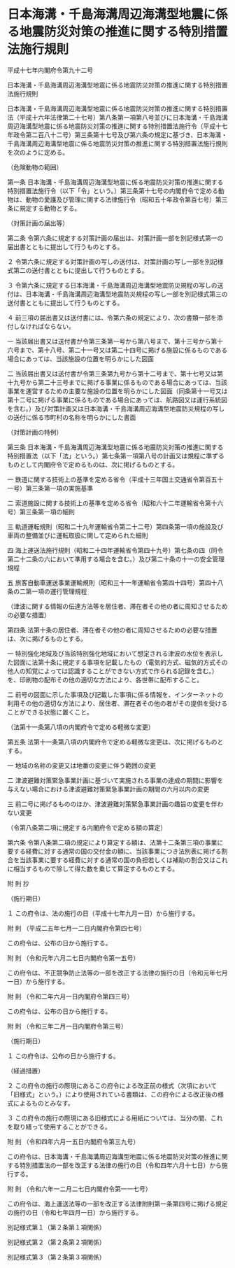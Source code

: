 # 日本海溝・千島海溝周辺海溝型地震に係る地震防災対策の推進に関する特別措置法施行規則

平成十七年内閣府令第九十二号

日本海溝・千島海溝周辺海溝型地震に係る地震防災対策の推進に関する特別措置法施行規則

日本海溝・千島海溝周辺海溝型地震に係る地震防災対策の推進に関する特別措置法（平成十六年法律第二十七号）第八条第一項第八号並びに日本海溝・千島海溝周辺海溝型地震に係る地震防災対策の推進に関する特別措置法施行令（平成十七年政令第二百八十二号）第三条第十七号及び第六条の規定に基づき、日本海溝・千島海溝周辺海溝型地震に係る地震防災対策の推進に関する特別措置法施行規則を次のように定める。

（危険動物の範囲）

第一条 日本海溝・千島海溝周辺海溝型地震に係る地震防災対策の推進に関する特別措置法施行令（以下「令」という。）第三条第十七号の内閣府令で定める動物は、動物の愛護及び管理に関する法律施行令（昭和五十年政令第百七号）第三条に規定する動物とする。

（対策計画の届出等）

第二条 令第六条に規定する対策計画の届出は、対策計画一部を別記様式第一の届出書とともに提出して行うものとする。

２ 令第六条に規定する対策計画の写しの送付は、対策計画の写し一部を別記様式第二の送付書とともに提出して行うものとする。

３ 令第六条に規定する日本海溝・千島海溝周辺海溝型地震防災規程の写しの送付は、日本海溝・千島海溝周辺海溝型地震防災規程の写し一部を別記様式第三の送付書とともに提出して行うものとする。

４ 前三項の届出書又は送付書には、令第六条の規定により、次の書類一部を添付しなければならない。

一 当該届出書又は送付書が令第三条第一号から第八号まで、第十三号から第十六号まで、第十八号、第二十一号又は第二十四号に掲げる施設に係るものである場合にあっては、当該施設の位置を明らかにした図面

二 当該届出書又は送付書が令第三条第九号から第十二号まで、第十七号又は第十九号から第二十三号までに掲げる事業に係るものである場合にあっては、当該事業を運営するための主要な施設の位置を明らかにした図面（同条第十一号又は第十二号に掲げる事業に係るものである場合にあっては、航路図又は運行系統図を含む。）及び対策計画又は日本海溝・千島海溝周辺海溝型地震防災規程の写しの送付に係る市町村の名称を明らかにした書面

（対策計画の特例）

第三条 日本海溝・千島海溝周辺海溝型地震に係る地震防災対策の推進に関する特別措置法（以下「法」という。）第七条第一項第八号の計画又は規程に準ずるものとして内閣府令で定めるものは、次に掲げるものとする。

一 鉄道に関する技術上の基準を定める省令（平成十三年国土交通省令第百五十一号）第三条第一項の実施基準

二 索道施設に関する技術上の基準を定める省令（昭和六十二年運輸省令第十六号）第三条第一項の細則

三 軌道運転規則（昭和二十九年運輸省令第二十二号）第四条第一項の施設及び車両の整備並びに運転取扱に関して定められた細則

四 海上運送法施行規則（昭和二十四年運輸省令第四十九号）第七条の四（同令第二十二条の六において準用する場合を含む。）及び第二十条の十一の安全管理規程

五 旅客自動車運送事業運輸規則（昭和三十一年運輸省令第四十四号）第四十八条の二第一項の運行管理規程

（津波に関する情報の伝達方法等を居住者、滞在者その他の者に周知させるための必要な措置）

第四条 法第十条の居住者、滞在者その他の者に周知させるための必要な措置は、次に掲げるものとする。

一 特別強化地域及び当該特別強化地域において想定される津波の水位を表示した図面に法第十条に規定する事項を記載したもの（電気的方式、磁気的方式その他人の知覚によっては認識することができない方式で作られる記録を含む。）を、印刷物の配布その他の適切な方法により、各世帯に配布すること。

二 前号の図面に示した事項及び記載した事項に係る情報を、インターネットの利用その他の適切な方法により、居住者、滞在者その他の者がその提供を受けることができる状態に置くこと。

（法第十一条第八項の内閣府令で定める軽微な変更）

第五条 法第十一条第八項の内閣府令で定める軽微な変更は、次に掲げるものとする。

一 地域の名称の変更又は地番の変更に伴う範囲の変更

二 津波避難対策緊急事業計画に基づいて実施される事業の達成の期間に影響を与えない場合における津波避難対策緊急事業計画の期間の六月以内の変更

三 前二号に掲げるもののほか、津波避難対策緊急事業計画の趣旨の変更を伴わない変更

（令第八条第二項に規定する内閣府令で定める額の算定）

第六条 令第八条第二項の規定により算定する額は、法第十二条第三項の事業に要する経費に対する通常の国の交付金の額に、当該事業につき法別表に掲げる割合を当該事業に要する経費に対する通常の国の負担若しくは補助の割合又はこれに相当するもので除して得た数を乗じて算定するものとする。

附 則 抄

（施行期日）

１ この府令は、法の施行の日（平成十七年九月一日）から施行する。

附 則 （平成二五年七月一二日内閣府令第四七号）

この府令は、公布の日から施行する。

附 則 （令和元年六月二七日内閣府令第一五号）

この府令は、不正競争防止法等の一部を改正する法律の施行の日（令和元年七月一日）から施行する。

附 則 （令和二年六月一日内閣府令第四三号）

この府令は、公布の日から施行する。

附 則 （令和三年二月一日内閣府令第三号）

（施行期日）

１ この府令は、公布の日から施行する。

（経過措置）

２ この府令の施行の際現にあるこの府令による改正前の様式（次項において「旧様式」という。）により使用されている書類は、この府令による改正後の様式によるものとみなす。

３ この府令の施行の際現にある旧様式による用紙については、当分の間、これを取り繕って使用することができる。

附 則 （令和四年六月一五日内閣府令第三九号）

この府令は、日本海溝・千島海溝周辺海溝型地震に係る地震防災対策の推進に関する特別措置法の一部を改正する法律の施行の日（令和四年六月十七日）から施行する。

附 則 （令和六年一二月二七日内閣府令第一一七号）

この府令は、海上運送法等の一部を改正する法律附則第一条第四号に掲げる規定の施行の日（令和七年四月一日）から施行する。

別記様式第１（第２条第１項関係）

[](/./pict/2FH00000061935.pdf)

別記様式第２（第２条第２項関係）

[](/./pict/2FH00000061936.pdf)

別記様式第３（第２条第３項関係）

[](/./pict/2FH00000061937.pdf)
